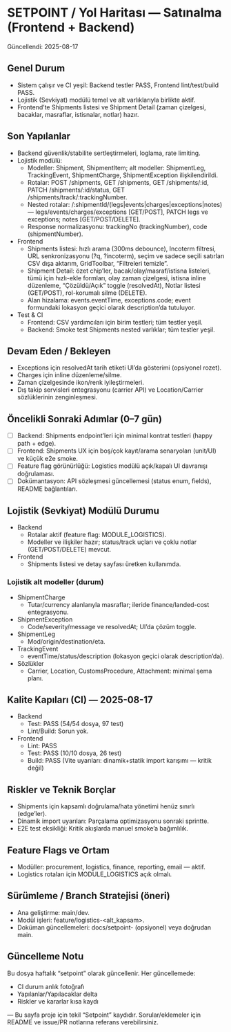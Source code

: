 # SETPOINT / Yol Haritası — Satınalma (Frontend + Backend)

Güncellendi: 2025-08-17

## Genel Durum
- Sistem çalışır ve CI yeşil: Backend testler PASS, Frontend lint/test/build PASS.
- Lojistik (Sevkiyat) modülü temel ve alt varlıklarıyla birlikte aktif.
- Frontend’te Shipments listesi ve Shipment Detail (zaman çizelgesi, bacaklar, masraflar, istisnalar, notlar) hazır.

## Son Yapılanlar
- Backend güvenlik/stabilite sertleştirmeleri, loglama, rate limiting.
- Lojistik modülü:
  - Modeller: Shipment, ShipmentItem; alt modeller: ShipmentLeg, TrackingEvent, ShipmentCharge, ShipmentException ilişkilendirildi.
  - Rotalar: POST /shipments, GET /shipments, GET /shipments/:id, PATCH /shipments/:id/status, GET /shipments/track/:trackingNumber.
  - Nested rotalar: /:shipmentId/(legs|events|charges|exceptions|notes) — legs/events/charges/exceptions [GET/POST], PATCH legs ve exceptions; notes [GET/POST/DELETE].
  - Response normalizasyonu: trackingNo (trackingNumber), code (shipmentNumber).
- Frontend
  - Shipments listesi: hızlı arama (300ms debounce), Incoterm filtresi, URL senkronizasyonu (?q, ?incoterm), seçim ve sadece seçili satırları CSV dışa aktarım, GridToolbar, “Filtreleri temizle”.
  - Shipment Detail: özet chip’ler, bacak/olay/masraf/istisna listeleri, tümü için hızlı-ekle formları, olay zaman çizelgesi, istisna inline düzenleme, “Çözüldü/Açık” toggle (resolvedAt), Notlar listesi (GET/POST), rol-korumalı silme (DELETE).
  - Alan hizalama: events.eventTime, exceptions.code; event formundaki lokasyon geçici olarak description’da tutuluyor.
- Test & CI
  - Frontend: CSV yardımcıları için birim testleri; tüm testler yeşil.
  - Backend: Smoke test Shipments nested varlıklar; tüm testler yeşil.

## Devam Eden / Bekleyen
- Exceptions için resolvedAt tarih etiketi UI’da gösterimi (opsiyonel rozet).
- Charges için inline düzenleme/silme.
- Zaman çizelgesinde ikon/renk iyileştirmeleri.
- Dış takip servisleri entegrasyonu (carrier API) ve Location/Carrier sözlüklerinin zenginleşmesi.

## Öncelikli Sonraki Adımlar (0–7 gün)
- [ ] Backend: Shipments endpoint’leri için minimal kontrat testleri (happy path + edge).
- [ ] Frontend: Shipments UX için boş/çok kayıt/arama senaryoları (unit/UI) ve küçük e2e smoke.
- [ ] Feature flag görünürlüğü: Logistics modülü açık/kapalı UI davranışı doğrulaması.
- [ ] Dokümantasyon: API sözleşmesi güncellemesi (status enum, fields), README bağlantıları.

## Lojistik (Sevkiyat) Modülü Durumu
- Backend
  - Rotalar aktif (feature flag: MODULE_LOGISTICS).
  - Modeller ve ilişkiler hazır; status/track uçları ve çoklu notlar (GET/POST/DELETE) mevcut.
- Frontend
  - Shipments listesi ve detay sayfası üretken kullanımda.

### Lojistik alt modeller (durum)
- ShipmentCharge
  - Tutar/currency alanlarıyla masraflar; ileride finance/landed-cost entegrasyonu.
- ShipmentException
  - Code/severity/message ve resolvedAt; UI’da çözüm toggle.
- ShipmentLeg
  - Mod/origin/destination/eta.
- TrackingEvent
  - eventTime/status/description (lokasyon geçici olarak description’da).
- Sözlükler
  - Carrier, Location, CustomsProcedure, Attachment: minimal şema planı.

## Kalite Kapıları (CI) — 2025-08-17
- Backend
  - Test: PASS (54/54 dosya, 97 test)
  - Lint/Build: Sorun yok.
- Frontend
  - Lint: PASS
  - Test: PASS (10/10 dosya, 26 test)
  - Build: PASS (Vite uyarıları: dinamik+statik import karışımı — kritik değil)

## Riskler ve Teknik Borçlar
- Shipments için kapsamlı doğrulama/hata yönetimi henüz sınırlı (edge’ler).
- Dinamik import uyarıları: Parçalama optimizasyonu sonraki sprintte.
- E2E test eksikliği: Kritik akışlarda manuel smoke’a bağımlılık.

## Feature Flags ve Ortam
- Modüller: procurement, logistics, finance, reporting, email — aktif.
- Logistics rotaları için MODULE_LOGISTICS açık olmalı.

## Sürümleme / Branch Stratejisi (öneri)
- Ana geliştirme: main/dev.
- Modül işleri: feature/logistics-<alt_kapsam>.
- Doküman güncellemeleri: docs/setpoint-<yyyyww> (opsiyonel) veya doğrudan main.

## Güncelleme Notu
Bu dosya haftalık “setpoint” olarak güncellenir. Her güncellemede:
- CI durum anlık fotoğrafı
- Yapılanlar/Yapılacaklar delta
- Riskler ve kararlar kısa kaydı

—
Bu sayfa proje için tekil “Setpoint” kaydıdır. Sorular/eklemeler için README ve issue/PR notlarına referans verebilirsiniz.
